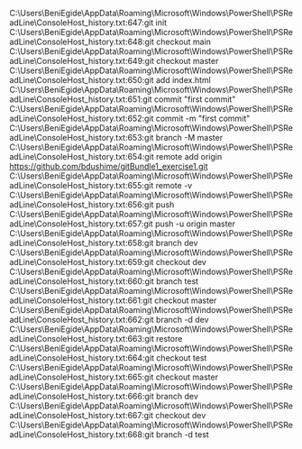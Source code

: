 
C:\Users\BeniEgide\AppData\Roaming\Microsoft\Windows\PowerShell\PSReadLine\ConsoleHost_history.txt:647:git init
C:\Users\BeniEgide\AppData\Roaming\Microsoft\Windows\PowerShell\PSReadLine\ConsoleHost_history.txt:648:git checkout main
C:\Users\BeniEgide\AppData\Roaming\Microsoft\Windows\PowerShell\PSReadLine\ConsoleHost_history.txt:649:git checkout master
C:\Users\BeniEgide\AppData\Roaming\Microsoft\Windows\PowerShell\PSReadLine\ConsoleHost_history.txt:650:git add index.html
C:\Users\BeniEgide\AppData\Roaming\Microsoft\Windows\PowerShell\PSReadLine\ConsoleHost_history.txt:651:git commit "first commit"
C:\Users\BeniEgide\AppData\Roaming\Microsoft\Windows\PowerShell\PSReadLine\ConsoleHost_history.txt:652:git commit -m "first commit"
C:\Users\BeniEgide\AppData\Roaming\Microsoft\Windows\PowerShell\PSReadLine\ConsoleHost_history.txt:653:git branch -M master
C:\Users\BeniEgide\AppData\Roaming\Microsoft\Windows\PowerShell\PSReadLine\ConsoleHost_history.txt:654:git remote add origin https://github.com/bdushime/gitBundle1_exercise1.git 
C:\Users\BeniEgide\AppData\Roaming\Microsoft\Windows\PowerShell\PSReadLine\ConsoleHost_history.txt:655:git remote -v
C:\Users\BeniEgide\AppData\Roaming\Microsoft\Windows\PowerShell\PSReadLine\ConsoleHost_history.txt:656:git push
C:\Users\BeniEgide\AppData\Roaming\Microsoft\Windows\PowerShell\PSReadLine\ConsoleHost_history.txt:657:git push -u origin master
C:\Users\BeniEgide\AppData\Roaming\Microsoft\Windows\PowerShell\PSReadLine\ConsoleHost_history.txt:658:git branch dev
C:\Users\BeniEgide\AppData\Roaming\Microsoft\Windows\PowerShell\PSReadLine\ConsoleHost_history.txt:659:git checkout dev
C:\Users\BeniEgide\AppData\Roaming\Microsoft\Windows\PowerShell\PSReadLine\ConsoleHost_history.txt:660:git branch test
C:\Users\BeniEgide\AppData\Roaming\Microsoft\Windows\PowerShell\PSReadLine\ConsoleHost_history.txt:661:git checkout master
C:\Users\BeniEgide\AppData\Roaming\Microsoft\Windows\PowerShell\PSReadLine\ConsoleHost_history.txt:662:git branch -d dev
C:\Users\BeniEgide\AppData\Roaming\Microsoft\Windows\PowerShell\PSReadLine\ConsoleHost_history.txt:663:git restore
C:\Users\BeniEgide\AppData\Roaming\Microsoft\Windows\PowerShell\PSReadLine\ConsoleHost_history.txt:664:git checkout test
C:\Users\BeniEgide\AppData\Roaming\Microsoft\Windows\PowerShell\PSReadLine\ConsoleHost_history.txt:665:git checkout master
C:\Users\BeniEgide\AppData\Roaming\Microsoft\Windows\PowerShell\PSReadLine\ConsoleHost_history.txt:666:git branch dev
C:\Users\BeniEgide\AppData\Roaming\Microsoft\Windows\PowerShell\PSReadLine\ConsoleHost_history.txt:667:git checkout dev
C:\Users\BeniEgide\AppData\Roaming\Microsoft\Windows\PowerShell\PSReadLine\ConsoleHost_history.txt:668:git branch -d test

